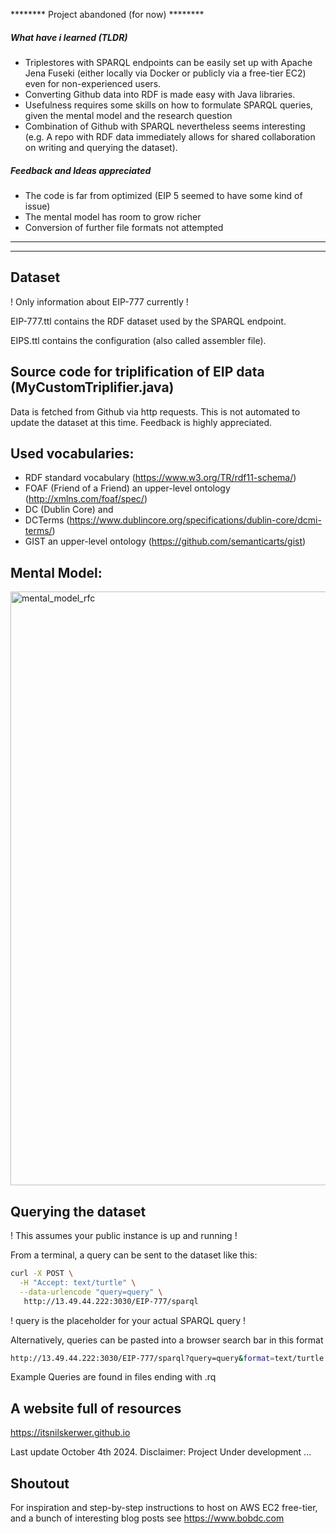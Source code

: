 ******** Project abandoned (for now) ********


##### What have i learned (TLDR)

- Triplestores with SPARQL endpoints can be easily set up with Apache Jena Fuseki (either locally via Docker or publicly via a free-tier EC2) even for non-experienced users.
- Converting Github data into RDF is made easy with Java libraries.
- Usefulness requires some skills on how to formulate SPARQL queries, given the mental model and the research question
- Combination of Github with SPARQL nevertheless seems interesting (e.g. A repo with RDF data immediately allows for shared collaboration on writing and querying the dataset).

##### Feedback and Ideas appreciated
- The code is far from optimized (EIP 5 seemed to have some kind of issue)
- The mental model has room to grow richer
- Conversion of further file formats not attempted

****************************************************************************************
----------------------------------------------------------------------------------------

## Dataset 
! Only information about EIP-777 currently !

EIP-777.ttl contains the RDF dataset used by the SPARQL endpoint.

EIPS.ttl contains the configuration (also called assembler file).

## Source code for triplification of EIP data (MyCustomTriplifier.java)

Data is fetched from Github via http requests. This is not automated to update the dataset at this time. Feedback is highly appreciated.

## Used vocabularies:
- RDF standard vocabulary (https://www.w3.org/TR/rdf11-schema/)
- FOAF (Friend of a Friend) an upper-level ontology (http://xmlns.com/foaf/spec/)
- DC (Dublin Core) and
- DCTerms (https://www.dublincore.org/specifications/dublin-core/dcmi-terms/)
- GIST an upper-level ontology (https://github.com/semanticarts/gist)

## Mental Model:
<img width="950" alt="mental_model_rfc" src="https://github.com/user-attachments/assets/7d502ccf-2f7f-46bd-8f7e-f97b8348ca2c">


## Querying the dataset
! This assumes your public instance is up and running !

From a terminal, a query can be sent to the dataset like this:
```bash
curl -X POST \
  -H "Accept: text/turtle" \
  --data-urlencode "query=query" \
   http://13.49.44.222:3030/EIP-777/sparql
```
! query is the placeholder for your actual SPARQL query !

Alternatively, queries can be pasted into a browser search bar in this format
```bash
http://13.49.44.222:3030/EIP-777/sparql?query=query&format=text/turtle
```
Example Queries are found in files ending with .rq


## A website full of resources

https://itsnilskerwer.github.io

Last update October 4th 2024. Disclaimer: Project Under development ...

## Shoutout 

For inspiration and step-by-step instructions to host on AWS EC2 free-tier, and a bunch of interesting blog posts see https://www.bobdc.com 

